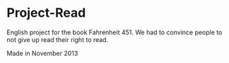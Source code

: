 Project-Read
============

English project for the book Fahrenheit 451. We had to convince people to not give up read their right to read.

Made in November 2013
